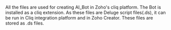 All the files are used for creating AI_Bot in Zoho's cliq platform. 
The Bot is installed as a cliq extension.
As these files are Deluge script files(.ds), it can be run in Cliq integration platform and in Zoho Creator.
These files are stored as .ds files.
